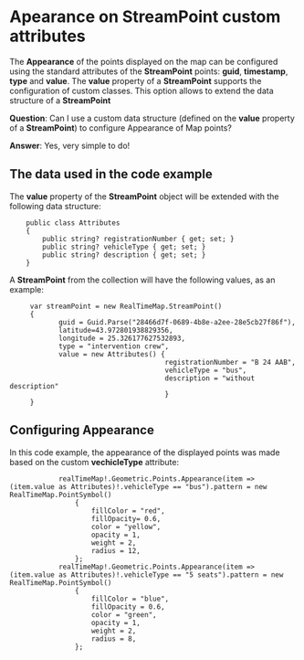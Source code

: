 # Apearance on StreamPoint custom attributes

The **Appearance** of the points displayed on the map can be configured using the standard attributes of the **StreamPoint** points: **guid**, **timestamp**, **type** and **value**.
The **value** property of a **StreamPoint** supports the configuration of custom classes. This option allows to extend the data structure of a **StreamPoint**

**Question**: Can I use a custom data structure (defined on the **value** property of a **StreamPoint**) to configure Appearance of Map points?

**Answer**: Yes, very simple to do!

## The data used in the code example

The **value** property of the **StreamPoint** object will be extended with the following data structure:

        public class Attributes
        {
            public string? registrationNumber { get; set; }
            public string? vehicleType { get; set; }
            public string? description { get; set; }
        }

A **StreamPoint** from the collection will have the following values, as an example:

         var streamPoint = new RealTimeMap.StreamPoint()
         {
                guid = Guid.Parse("28466d7f-0689-4b8e-a2ee-28e5cb27f86f"),
                latitude=43.972801938829356,
                longitude = 25.326177627532893,
                type = "intervention crew",
                value = new Attributes() { 
                                          registrationNumber = "B 24 AAB", 
                                          vehicleType = "bus", 
                                          description = "without description" 
                                          }
         }

## Configuring Appearance

In this code example, the appearance of the displayed points was made based on the custom **vechicleType** attribute:

                realTimeMap!.Geometric.Points.Appearance(item => (item.value as Attributes)!.vehicleType == "bus").pattern = new RealTimeMap.PointSymbol()
                    {
                        fillColor = "red",
                        fillOpacity= 0.6,
                        color = "yellow",
                        opacity = 1,
                        weight = 2,
                        radius = 12,
                    };
                realTimeMap!.Geometric.Points.Appearance(item => (item.value as Attributes)!.vehicleType == "5 seats").pattern = new RealTimeMap.PointSymbol()
                    {
                        fillColor = "blue",
                        fillOpacity = 0.6,
                        color = "green",
                        opacity = 1,
                        weight = 2,
                        radius = 8,
                    };


